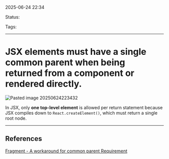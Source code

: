 
2025-06-24 22:34

Status:

Tags:

---
# JSX elements must have a single common parent when being returned from a component or rendered directly.
![Pasted image 20250624223432](2%20-%20Source%20Material/Media%20and%20other%20files/Pasted%20image%2020250624223432.png)

In JSX, only **one top-level element** is allowed per return statement because JSX compiles down to `React.createElement()`, which must return a single root node.

---
## References
[Fragment - A workaround for common parent Requirement](6%20-%20Main%20notes/Frontend/React/Fragment%20-%20A%20workaround%20for%20common%20parent%20Requirement.md)